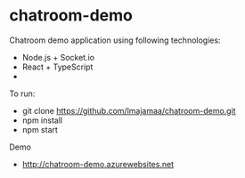 # chatroom-demo

Chatroom demo application using following technologies:
 * Node.js + Socket.io
 * React + TypeScript
 * 

To run:
 * git clone https://github.com/lmajamaa/chatroom-demo.git
 * npm install
 * npm start

Demo
- http://chatroom-demo.azurewebsites.net
